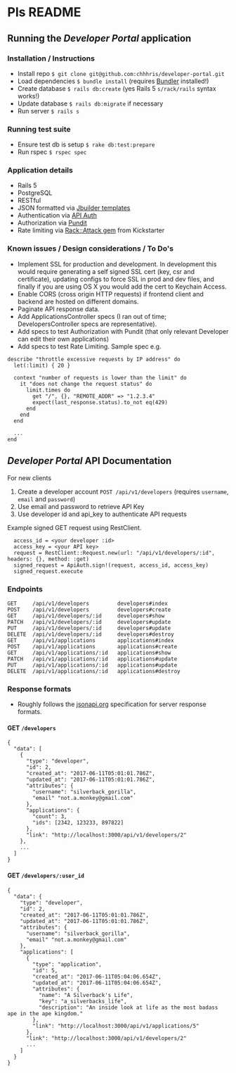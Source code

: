 # Pls README

## Running the _Developer Portal_ application

### Installation / Instructions
* Install repo `$ git clone git@github.com:chhhris/developer-portal.git`
* Load dependencies `$ bundle install` (requires [Bundler](http://bundler.io/) installed!)
* Create database `$ rails db:create` (yes Rails 5 `s/rack/rails` syntax works!)
* Update database `$ rails db:migrate` if necessary
* Run server `$ rails s`

### Running test suite
* Ensure test db is setup `$ rake db:test:prepare`
* Run rspec `$ rspec spec`

### Application details
* Rails 5
* PostgreSQL
* RESTful
* JSON formatted via [Jbuilder templates](https://github.com/rails/jbuilder)
* Authentication via [API Auth](https://github.com/mgomes/api_auth)
* Authorization via [Pundit](https://github.com/elabs/pundit)
* Rate limiting via [Rack::Attack gem](https://github.com/kickstarter/rack-attack) from Kickstarter

### Known issues / Design considerations / To Do's
* Implement SSL for production and development. In development this would require generating a self signed SSL cert (key, csr and certificate), updating configs to force SSL in prod and dev files, and finally if you are using OS X you would add the cert to Keychain Access.
* Enable CORS (cross origin HTTP requests) if frontend client and backend are hosted on different domains.
* Paginate API response data.
* Add ApplicationsController specs (I ran out of time; DevelopersController specs are representative).
* Add specs to test Authorization with Pundit (that only relevant Developer can edit their own applications)
* Add specs to test Rate Limiting. Sample spec e.g.
```
describe "throttle excessive requests by IP address" do
  let(:limit) { 20 }

  context "number of requests is lower than the limit" do
    it "does not change the request status" do
      limit.times do
        get "/", {}, "REMOTE_ADDR" => "1.2.3.4"
        expect(last_response.status).to_not eq(429)
      end
    end
  end

  ...
end
```

## _Developer Portal_ API Documentation

For new clients
1. Create a developer account `POST /api/v1/developers` (requires `username`, `email` and `password`)
2. Use email and password to retrieve API Key
3. Use developer id and api_key to authenticate API requests

Example signed GET request using RestClient.
```
  access_id = <your developer :id>
  access_key = <your API key>
  request = RestClient::Request.new(url: "/api/v1/developers/:id", headers: {}, method: :get)
  signed_request = ApiAuth.sign!(request, access_id, access_key)
  signed_request.execute
```

### Endpoints
```
GET     /api/v1/developers         developers#index
POST    /api/v1/developers         developers#create
GET     /api/v1/developers/:id     developers#show
PATCH   /api/v1/developers/:id     developers#update
PUT     /api/v1/developers/:id     developers#update
DELETE  /api/v1/developers/:id     developers#destroy
GET     /api/v1/applications       applications#index
POST    /api/v1/applications       applications#create
GET     /api/v1/applications/:id   applications#show
PATCH   /api/v1/applications/:id   applications#update
PUT     /api/v1/applications/:id   applications#update
DELETE  /api/v1/applications/:id   applications#destroy
```

### Response formats
* Roughly follows the [jsonapi.org](http://jsonapi.org/format/) specification for server response formats.

#### **GET** `/developers`
```
{
  "data": [
    {
      "type": "developer",
      "id": 2,
      "created_at": "2017-06-11T05:01:01.786Z",
      "updated_at": "2017-06-11T05:01:01.786Z",
      "attributes": {
        "username": "silverback_gorilla",
        "email" "not.a.monkey@gmail.com"
      },
      "applications": {
        "count": 3,
        "ids": [2342, 123233, 897822]
      },
      "link": "http://localhost:3000/api/v1/developers/2"
    },
    ...
  ]
}
```

#### **GET** `/developers/:user_id`
```
{
  "data": {
    "type": "developer",
    "id": 2,
    "created_at": "2017-06-11T05:01:01.786Z",
    "updated_at": "2017-06-11T05:01:01.786Z",
    "attributes": {
      "username": "silverback_gorilla",
      "email" "not.a.monkey@gmail.com"
    },
    "applications": [
      {
        "type": "application",
        "id": 5,
        "created_at": "2017-06-11T05:04:06.654Z",
        "updated_at": "2017-06-11T05:04:06.654Z",
        "attributes": {
          "name": "A Silverback's Life",
          "key": "a_silverbacks_life",
          "description": "An inside look at life as the most badass ape in the ape kingdom."
        },
        "link": "http://localhost:3000/api/v1/applications/5"
      },
      "link": "http://localhost:3000/api/v1/developers/2"
      ...
    ]
  }
}
